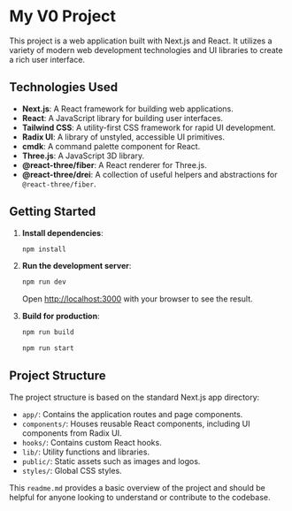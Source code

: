 # My V0 Project

This project is a web application built with Next.js and React. It utilizes a variety of modern web development technologies and UI libraries to create a rich user interface.

## Technologies Used

- **Next.js**: A React framework for building web applications.
- **React**: A JavaScript library for building user interfaces.
- **Tailwind CSS**: A utility-first CSS framework for rapid UI development.
- **Radix UI**: A library of unstyled, accessible UI primitives.
- **cmdk**:  A command palette component for React.
- **Three.js**: A JavaScript 3D library.
- **@react-three/fiber**: A React renderer for Three.js.
- **@react-three/drei**: A collection of useful helpers and abstractions for `@react-three/fiber`.

## Getting Started

1.  **Install dependencies**:

    ```bash
    npm install
    ```

2.  **Run the development server**:

    ```bash
    npm run dev
    ```

    Open [http://localhost:3000](http://localhost:3000) with your browser to see the result.

3.  **Build for production**:

    ```bash
    npm run build
    ```

    ```bash
    npm run start
    ```

## Project Structure

The project structure is based on the standard Next.js app directory:

- `app/`: Contains the application routes and page components.
- `components/`: Houses reusable React components, including UI components from Radix UI.
- `hooks/`:  Contains custom React hooks.
- `lib/`:  Utility functions and libraries.
- `public/`: Static assets such as images and logos.
- `styles/`: Global CSS styles.

This `readme.md` provides a basic overview of the project and should be helpful for anyone looking to understand or contribute to the codebase.
